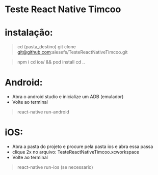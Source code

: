 # Teste React Native Timcoo

# instalação:
> cd (pasta_destino)
> git clone git@github.com:alesefs/TesteReactNativeTimcoo.git

> npm i
> cd ios/ && pod install
> cd ..

# Android:
 - Abra o android studio e inicialize um ADB (emulador) 
 - Volte ao terminal
 > react-native run-android
 
# iOS:
 - Abra a pasta do projeto e procure pela pasta ios e abra essa passa
 - clique 2x no arquivo: TesteReactNativeTimcoo.xcworkspace
 - Volte ao terminal
 > react-native run-ios (se necessario)





